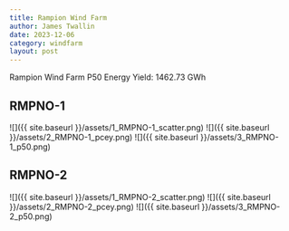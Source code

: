 ```yaml
---
title: Rampion Wind Farm
author: James Twallin
date: 2023-12-06
category: windfarm
layout: post
---
```

Rampion Wind Farm P50 Energy Yield: 1462.73 GWh

RMPNO-1
-------------
![]({{ site.baseurl }}/assets/1_RMPNO-1_scatter.png)
![]({{ site.baseurl }}/assets/2_RMPNO-1_pcey.png)
![]({{ site.baseurl }}/assets/3_RMPNO-1_p50.png)

RMPNO-2
-------------
![]({{ site.baseurl }}/assets/1_RMPNO-2_scatter.png)
![]({{ site.baseurl }}/assets/2_RMPNO-2_pcey.png)
![]({{ site.baseurl }}/assets/3_RMPNO-2_p50.png)

